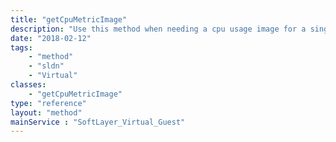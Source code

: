 ```yaml
---
title: "getCpuMetricImage"
description: "Use this method when needing a cpu usage image for a single guest.  It will gather the correct input parameters for the generic graphing utility automatically based on the snapshot specified. "
date: "2018-02-12"
tags:
    - "method"
    - "sldn"
    - "Virtual"
classes:
    - "getCpuMetricImage"
type: "reference"
layout: "method"
mainService : "SoftLayer_Virtual_Guest"
---
```

